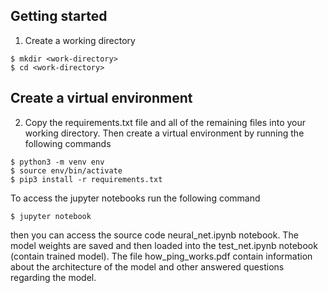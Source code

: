 ## Getting started
1. Create a working directory
```
$ mkdir <work-directory>
$ cd <work-directory>
```
## Create a virtual environment
2. Copy the requirements.txt file and all of the remaining files into your working directory. Then create a virtual environment by running the following commands
```
$ python3 -m venv env
$ source env/bin/activate
$ pip3 install -r requirements.txt
```
To access the jupyter notebooks run the following command

```
$ jupyter notebook
```
then you can access the source code neural_net.ipynb notebook. The model weights are saved and then loaded into the test_net.ipynb notebook (contain trained model). The file how_ping_works.pdf contain information about the architecture of the model and other answered questions regarding the model.